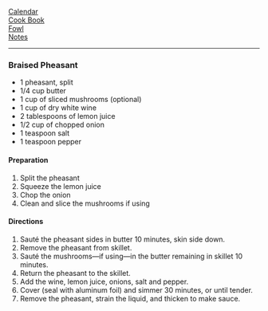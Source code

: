 [Calendar](https://github.com/vmsmith/EDT/blob/master/calendar.md)    
[Cook Book](https://github.com/vmsmith/CookBook/blob/master/README.md)      
[Fowl](https://github.com/vmsmith/CookBook/blob/master/poultry_fowl.md)     
[Notes](https://github.com/vmsmith/CookBook/blob/master/Notes.md)     

-----    

### Braised Pheasant   
* 1 pheasant, split   
* 1/4 cup butter   
* 1 cup of sliced mushrooms (optional)   
* 1 cup of dry white wine
* 2 tablespoons of lemon juice
* 1/2 cup of chopped onion
* 1 teaspoon salt
* 1 teaspoon pepper

#### Preparation   
1. Split the pheasant
2. Squeeze the lemon juice
3. Chop the onion
4. Clean and slice the mushrooms if using

#### Directions   
1. Sauté the pheasant sides in butter 10 minutes, skin side down.    
2. Remove the pheasant from  skillet.
3. Sauté the mushrooms—if using—in the butter remaining in skillet 10 minutes.
4. Return the pheasant to the skillet.
5. Add the wine, lemon juice, onions, salt and pepper.   
6. Cover (seal with aluminum foil) and simmer 30 minutes, or until tender.
7. Remove the pheasant, strain the liquid, and thicken to make sauce.   


